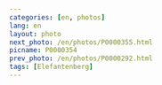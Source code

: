 ```yaml
---
categories: [en, photos]
lang: en
layout: photo
next_photo: /en/photos/P0000355.html
picname: P0000354
prev_photo: /en/photos/P0000292.html
tags: [Elefantenberg]
---
```


